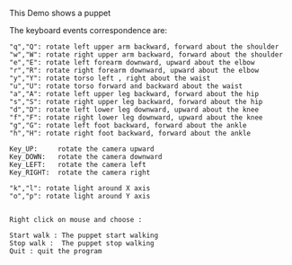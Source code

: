 
This Demo shows a puppet

   The keyboard events correspondence are: 

	"q","Q": rotate left upper arm backward, forward about the shoulder
	"w","W": rotate right upper arm backward, forward about the shoulder
	"e","E": rotate left forearm downward, upward about the elbow
	"r","R": rotate right forearm downward, upward about the elbow
	"y","Y": rotate torso left , right about the waist
	"u","U": rotate torso forward and backward about the waist
	"a","A": rotate left upper leg backward, forward about the hip
	"s","S": rotate right upper leg backward, forward about the hip
	"d","D": rotate left lower leg downward, upward about the knee
	"f","F": rotate right lower leg downward, upward about the knee
	"g","G": rotate left foot backward, forward about the ankle
	"h","H": rotate right foot backward, forward about the ankle
	
	Key_UP:     rotate the camera upward        
	Key_DOWN:   rotate the camera downward
	Key_LEFT:   rotate the camera left         
	Key_RIGHT:  rotate the camera right 

	"k","l": rotate light around X axis
	"o","p": rotate light around Y axis


    Right click on mouse and choose :
	
	Start walk : The puppet start walking
	Stop walk :  The puppet stop walking
	Quit : quit the program
	
